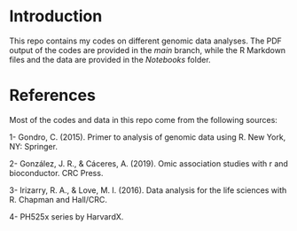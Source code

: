 # Introduction
This repo contains my codes on different genomic data analyses. The PDF output of the codes are provided in the *main* branch, while the R Markdown files and the data are provided in the *Notebooks* folder.

# References
Most of the codes and data in this repo come from the following sources:

1- Gondro, C. (2015). Primer to analysis of genomic data using R. New York, NY: Springer.

2- González, J. R., & Cáceres, A. (2019). Omic association studies with r and bioconductor. CRC Press.

3- Irizarry, R. A., & Love, M. I. (2016). Data analysis for the life sciences with R. Chapman and Hall/CRC.

4- PH525x series by HarvardX.
